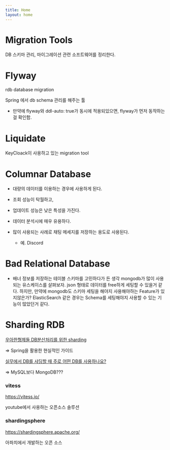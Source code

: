 ```yaml
---
title: Home
layout: home
---
```


# Migration Tools
DB 스키마 관리, 마이그레이션 관련 소프트웨어를 정리한다.

# Flyway
rdb database migration

Spring 에서 db schema 관리를 해주는 툴

* 만약에 flyway와 ddl-auto: true가 동시에 적용되있으면, flyway가 먼저 동작하는 걸 확인함.

# Liquidate
KeyCloack이 사용하고 있는 migration tool


# Columnar Database
* 대량의 데이터를 이용하는 경우에 사용하게 된다.
* 조회 성능이 탁월하고, 
* 업데이트 성능은 낮은 특성을 가진다.

* 데이터 분석시에 매우 유용하다.

* 많이 사용되는 사례로 채팅 메세지를 저장하는 용도로 사용된다.
  + 예. Discord


# Bad Relational Database

* 배너 정보를 저장하는 테이블 스키마를 고민하다가 든 생각
mongodb가 많이 사용되는 유스케이스를 살펴보자. json 형태로 데이터를 free하게 세팅할 수 있을거 같다. 하지만, 만약에 mongodb도 스키마 세팅을 해야지 사용해야하는 Feature가 있지않은가? ElasticSearch 같은 경우는 Schema를 세팅해야지 사용할 수 있는 기능이 많았던거 같다.


# Sharding RDB
[우아한형제들 DB분산처리를 위한 sharding](https://techblog.woowahan.com/2687/)
 
=> Spring을 활용한 현실적인 가이드
 
 
 
[실무에서 DB를 샤딩할 때 주로 어떤 DB를 사용하나요?](https://okky.kr/articles/1313183)

=> MySQL보다 MongoDB???
 


### vitess
https://vitess.io/
  
youtube에서 사용하는 오픈소스 솔루션
 
 
 
### shardingsphere
https://shardingsphere.apache.org/ 
 
아파치에서 개발하는 오픈 소스 

